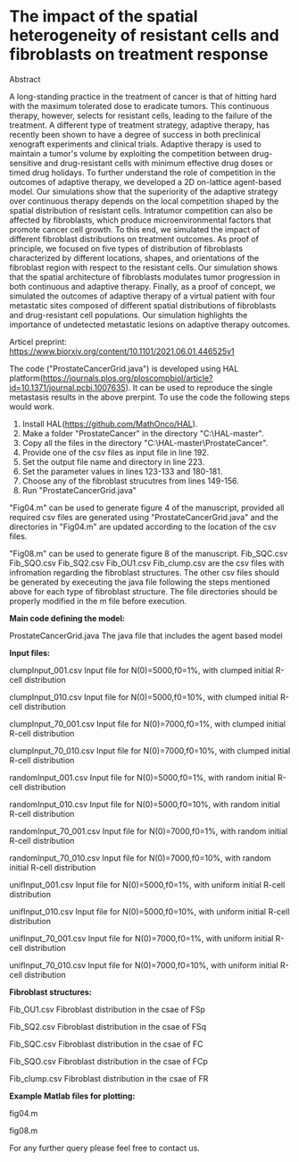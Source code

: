 # The impact of the spatial heterogeneity of resistant cells and fibroblasts on treatment response
Abstract

A long-standing practice in the treatment of cancer is that of hitting hard with the maximum tolerated dose to eradicate tumors. This continuous therapy, however, selects for resistant cells, leading to the failure of the treatment. A different type of treatment strategy, adaptive therapy, has recently been shown to have a degree of success in both preclinical xenograft experiments and clinical trials. Adaptive therapy is used to maintain a tumor's volume by exploiting the competition between drug-sensitive and drug-resistant cells with minimum effective drug doses or timed drug holidays. To further understand the role of competition in the outcomes of adaptive therapy, we developed a 2D on-lattice agent-based model. Our simulations show that the superiority of the adaptive strategy over continuous therapy depends on the local competition shaped by the spatial distribution of resistant cells. Intratumor competition can also be affected by fibroblasts, which produce microenvironmental factors that promote cancer cell growth. To this end, we simulated the impact of different fibroblast distributions on treatment outcomes.  As proof of principle, we focused on five types of distribution of fibroblasts characterized by different locations, shapes, and orientations of the fibroblast region with respect to the resistant cells. Our simulation shows that the spatial architecture of fibroblasts modulates tumor progression in both continuous and adaptive therapy. Finally, as a proof of concept, we simulated the outcomes of adaptive therapy of a virtual patient with four metastatic sites composed of different spatial distributions of fibroblasts and drug-resistant cell populations. Our simulation highlights the importance of undetected metastatic lesions on adaptive therapy outcomes. 

Articel preprint: https://www.biorxiv.org/content/10.1101/2021.06.01.446525v1

The code ("ProstateCancerGrid.java") is developed using HAL platform(https://journals.plos.org/ploscompbiol/article?id=10.1371/journal.pcbi.1007635). It can be used to reproduce the single metastasis results in the above prerpint. To use the code the following steps would work.

1. Install HAL(https://github.com/MathOnco/HAL).
2. Make a folder "ProstateCancer" in the directory "C:\HAL-master\".
3. Copy all the files in the directory "C:\HAL-master\ProstateCancer".
4. Provide one of the csv files as input file in line 192.
5. Set the output file name and directory in line 223.
6. Set the parameter values in lines 123-133 and 180-181.
7. Choose any of the fibroblast strucutres from lines 149-156.
8. Run "ProstateCancerGrid.java"


"Fig04.m" can be used to generate figure 4 of the manuscript, provided all required csv files are generated using "ProstateCancerGrid.java" and the directories in "Fig04.m" are updated according to the location of the csv files.

"Fig08.m" can be used to generate figure 8 of the manuscript. Fib_SQC.csv Fib_SQO.csv Fib_SQ2.csv Fib_OU1.csv Fib_clump.csv are the csv files with infromation regarding the fibroblast structures. The other csv files should be generated by execeuting the java file following the steps mentioned above for each type of fibroblast structure. The file directories should be properly modified in the m file before execution.

**Main code defining the model:**

ProstateCancerGrid.java The java file that includes the agent based model

**Input files:**

clumpInput_001.csv      Input file for N(0)=5000,f0=1%, with clumped initial R-cell distribution

clumpInput_010.csv      Input file for N(0)=5000,f0=10%, with clumped initial R-cell distribution

clumpInput_70_001.csv   Input file for N(0)=7000,f0=1%, with clumped initial R-cell distribution

clumpInput_70_010.csv   Input file for N(0)=7000,f0=10%, with clumped initial R-cell distribution

randomInput_001.csv     Input file for N(0)=5000,f0=1%, with random initial R-cell distribution

randomInput_010.csv     Input file for N(0)=5000,f0=10%, with random initial R-cell distribution

randomInput_70_001.csv  Input file for N(0)=7000,f0=1%, with random initial R-cell distribution

randomInput_70_010.csv  Input file for N(0)=7000,f0=10%, with random initial R-cell distribution

unifInput_001.csv       Input file for N(0)=5000,f0=1%, with uniform initial R-cell distribution

unifInput_010.csv       Input file for N(0)=5000,f0=10%, with uniform initial R-cell distribution

unifInput_70_001.csv    Input file for N(0)=7000,f0=1%, with uniform initial R-cell distribution

unifInput_70_010.csv    Input file for N(0)=7000,f0=10%, with uniform initial R-cell distribution


**Fibroblast structures:**

Fib_OU1.csv Fibroblast distribution in the csae of FSp

Fib_SQ2.csv Fibroblast distribution in the csae of FSq

Fib_SQC.csv Fibroblast distribution in the csae of FC

Fib_SQO.csv Fibroblast distribution in the csae of FCp

Fib_clump.csv Fibroblast distribution in the csae of FR


**Example Matlab files for plotting:**

fig04.m

fig08.m




For any further query please feel free to contact us.
